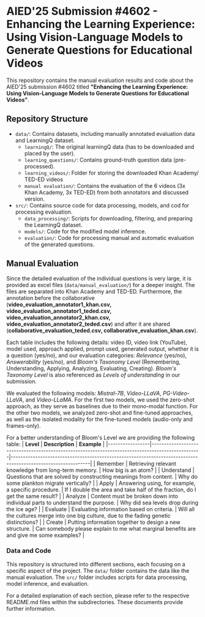#  AIED'25 Submission #4602 - Enhancing the Learning Experience: Using Vision-Language Models to Generate Questions for Educational Videos
This repository contains the manual evaluation results and code about the AIED'25 submission #4602 titled **"Enhancing the Learning Experience: Using Vision-Language Models to Generate Questions for Educational Videos"**.

## Repository Structure
- `data/`: Contains datasets, including manually annotated evaluation data and LearningQ dataset.
  - `learningQ/`: The original learningQ data (has to be downloaded and placed by the user).
  - `learning_questions/`: Contains ground-truth question data (pre-processed).
  - `learning_videos/`: Folder for storing the downloaded Khan Academy/ TED-ED videos
  - `manual evaluation/`:  Contains the evaluation of the 6 videos (3x Khan Academy, 3x TED-ED) from both annotators and discussed version.
- `src/`: Contains source code for data processing, models, and cod for processing evaluation.
  - `data_processing/`: Scripts for downloading, filtering, and preparing the LearningQ dataset.
  - `models/`: Code for the modified model inference.
  - `evaluation/`: Code for processing manual and automatic evaluation of the generated questions.
  
## Manual Evaluation
Since the detailed evaluation of the individual questions is very large, it is provided as excel files (`data/manual_evaluation/`) for a deeper insight.
The files are separated into Khan Academy and TED-ED. Furthermore, the annotation before the collaborative (**video_evaluation_annotator1_khan.csv, video_evaluation_annotator1_teded.csv, video_evaluation_annotator2_khan.csv, video_evaluation_annotator2_teded.csv**) and after it are shared (**collaborative_evaluation_teded.csv, collaborative_evaluation_khan.csv**).

Each table includes the following details: video ID, video link (YouTube), model used, approach applied, prompt used, generated output, whether it is a question (yes/no), and our evaluation categories: _Relevance_ (yes/no), _Answerability_ (yes/no), and _Bloom's Taxonomy Level_ (Remembering, Understanding, Applying, Analyzing, Evaluating, Creating). _Bloom's Taxonomy Level_ is also referenced as _Levels of understanding_ in our submission.

We evaluated the following models: _Mistral-7B_, _Video-LLaVA_, _PG-Video-LLaVA_, and _Video-LLaMA_. For the first two models, we used the zero-shot approach, as they serve as baselines due to their mono-modal function. For the other two models, we analyzed zero-shot and fine-tuned approaches, as well as the isolated modality for the fine-tuned models (audio-only and frames-only).

For a better understanding of Bloom's Level we are providing the following table:
| **Level**       | **Description**                                                                                  | **Example**                                                                                                  |
|-----------------|--------------------------------------------------------------------------------------------------|--------------------------------------------------------------------------------------------------------------|
| Remember        | Retrieving relevant knowledge from long-term memory.                                              | How big is an atom?                                                                                           |
| Understand      | Questions that are solved by constructing meanings from content.                                  | Why do some plankton migrate vertically?                                                                      |
| Apply           | Answering using, for example, a specific procedure.                                               | If I double the area and take half of the fraction, do I get the same result?                                 |
| Analyze         | Content must be broken down into individual parts to understand the purpose.                      | Why did sea levels drop during the ice age?                                                                   |
| Evaluate        | Evaluating information based on criteria.                                                        | Will all the cultures merge into one big culture, due to the fading genetic distinctions?                     |
| Create          | Putting information together to design a new structure.                                           | Can somebody please explain to me what marginal benefits are and give me some examples?                       |

### Data and Code 
This repository is structured into different sections, each focusing on a specific aspect of the project. The `data/` folder contains the data like the manual evaluation. The `src/` folder includes scripts for data processing, model inference, and evaluation.

For a detailed explanation of each section, please refer to the respective README.md files within the subdirectories. These documents provide further information.


